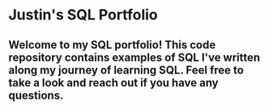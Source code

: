 # **Justin's SQL Portfolio**

## Welcome to my SQL portfolio! This code repository contains examples of SQL I've written along my journey of learning SQL. Feel free to take a look and reach out if you have any questions.
